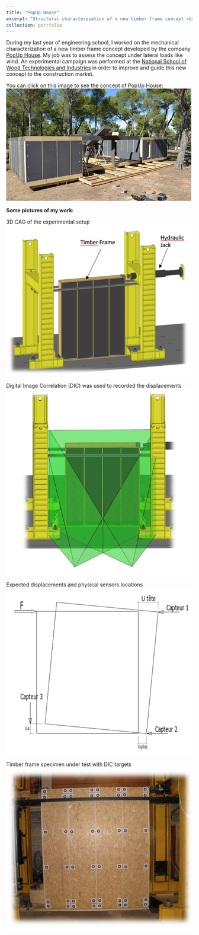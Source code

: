 ```yaml
---
title: "PopUp House"
excerpt: "Structural characterization of a new timber frame concept <br/><img src='/images/popup01.jpg'>"
collection: portfolio
---
```

During my last year of engineering school, I worked on the mechanical characterization of a new timber frame concept developed by the company [PopUp House](https://www.popup-house.com). My job was to assess the concept under lateral loads like wind. An experimental campaign was performed at the [National School of Wood Technologies and Industries](http://www.enstib.univ-lorraine.fr/en/) in order to improve and guide this new concept to the construction market.

You can click on this image to see the concept of PopUp House:
[![ImageVideo](/images/popup01.jpg)](https://vimeo.com/81180775)

**Some pictures of my work:**

3D CAO of the experimental setup
![TestSetUp](/images/popup02.png)

Digital Image Correlation (DIC) was used to recorded the displacements
![DIC](/images/popup03.png)

Expected displacements and physical sensors locations
![Sensors](/images/popup04.png)

Timber frame specimen under test with DIC targets
![Specimen](/images/popup06.png)
